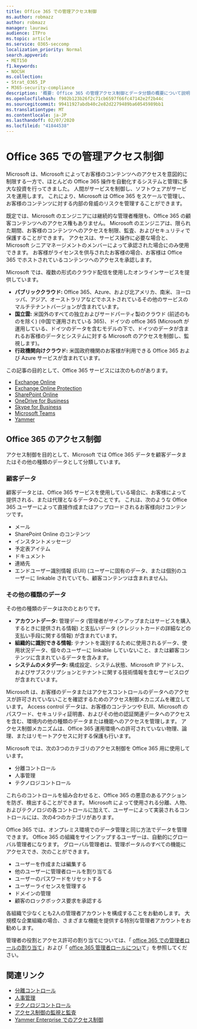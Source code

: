 ```yaml
---
title: Office 365 での管理アクセス制御
ms.author: robmazz
author: robmazz
manager: laurawi
audience: ITPro
ms.topic: article
ms.service: O365-seccomp
localization_priority: Normal
search.appverid:
- MET150
f1.keywords:
- NOCSH
ms.collection:
- Strat_O365_IP
- M365-security-compliance
description: '概要: Office 365 の管理アクセス制御とデータ分類の概要について説明します。'
ms.openlocfilehash: f902b123b26f2c71cb6597f66fc47142e2f2b44c
ms.sourcegitcommit: 99411927abdb40c2e82d2279489ba60545989bb1
ms.translationtype: MT
ms.contentlocale: ja-JP
ms.lasthandoff: 02/07/2020
ms.locfileid: "41844538"
---
```

# <a name="administrative-access-controls-in-office-365"></a>Office 365 での管理アクセス制御 

Microsoft は、Microsoft によってお客様のコンテンツへのアクセスを意図的に制限する一方で、ほとんどの Office 365 操作を自動化するシステムと管理に多大な投資を行ってきました。 人間がサービスを制御し、ソフトウェアがサービスを運用します。 これにより、Microsoft は Office 365 をスケールで管理し、お客様のコンテンツに対する内部の脅威のリスクを管理することができます。

既定では、Microsoft のエンジニアには継続的な管理者権限も、Office 365 の顧客コンテンツへのアクセス権もありません。 Microsoft のエンジニアは、限られた期間、お客様のコンテンツへのアクセスを制限、監査、およびセキュリティで保護することができます。 アクセスは、サービス操作に必要な場合と、Microsoft シニアマネージメントのメンバーによって承認された場合にのみ使用できます。 お客様がライセンスを供与されたお客様の場合、お客様は Office 365 でホストされているコンテンツへのアクセスを承認します。

Microsoft では、複数の形式のクラウド配信を使用したオンラインサービスを提供しています。

- **パブリッククラウド:** Office 365、Azure、および北アメリカ、南米、ヨーロッパ、アジア、オーストラリアなどでホストされているその他のサービスのマルチテナントバージョンが含まれています。
- **国立雲:** 米国外のすべての独立およびサードパーティ製のクラウド (前述のものを除く) (中国で運用されている 365)、ドイツの office 365 (Microsoft が運用している、ドイツのデータを含むモデルの下で、ドイツのデータが含まれるお客様のデータとシステムに対する Microsoft のアクセスを制御し、監視します)。
- **行政機関向けクラウド:** 米国政府機関のお客様が利用できる Office 365 および Azure サービスが含まれています。

この記事の目的として、Office 365 サービスには次のものがあります。

- [Exchange Online](https://docs.microsoft.com/Exchange/exchange-online)
- [Exchange Online Protection](https://docs.microsoft.com/Office365/SecurityCompliance/eop/exchange-online-protection-overview)
- [SharePoint Online](https://docs.microsoft.com/sharepoint/sharepoint-online)
- [OneDrive for Business](https://docs.microsoft.com/OneDrive/onedrive)
- [Skype for Business](https://docs.microsoft.com/SkypeForBusiness/skype-for-business-online)
- [Microsoft Teams](https://docs.microsoft.com/MicrosoftTeams/Teams-overview)
- [Yammer](https://docs.microsoft.com/yammer/yammer-landing-page)

## <a name="office-365-access-controls"></a>Office 365 のアクセス制御

アクセス制御を目的として、Microsoft では Office 365 データを顧客データまたはその他の種類のデータとして分類しています。

### <a name="customer-data"></a>顧客データ

顧客データとは、Office 365 サービスを使用している場合に、お客様によって提供される、または代理となるデータのことです。 これは、次のような Office 365 ユーザーによって直接作成またはアップロードされるお客様向けコンテンツです。

- メール
- SharePoint Online のコンテンツ
- インスタントメッセージ
- 予定表アイテム
- ドキュメント
- 連絡先
- エンドユーザー識別情報 (EUII) (ユーザーに固有のデータ、または個別のユーザーに linkable されていても、顧客コンテンツは含まれません)。

### <a name="other-types-of-data"></a>その他の種類のデータ

その他の種類のデータは次のとおりです。

- **アカウントデータ:** 管理データ (管理者がサインアップまたはサービスを購入するときに提供される情報) と支払いデータ (クレジットカードの詳細などの支払い手段に関する情報) が含まれています。
- **組織的に識別できる情報:** テナントを識別するために使用されるデータ、使用状況データ、個々のユーザーに linkable していないこと、または顧客コンテンツに含まれているデータを含みます。
- **システムのメタデータ:** 構成設定、システム状態、Microsoft IP アドレス、およびサブスクリプションとテナントに関する技術情報を含むサービスログが含まれています。

Microsoft は、お客様のデータまたはアクセスコントロールのデータへのアクセスが許可されていないことを確認するためのアクセス制御メカニズムを確立しています。 Access control データは、お客様のコンテンツや EUII、Microsoft のパスワード、セキュリティ証明書、およびその他の認証関連データへのアクセスを含む、環境内の他の種類のデータまたは機能へのアクセスを管理します。 アクセス制御メカニズムは、Office 365 運用環境への許可されていない物理、論理、またはリモートアクセスに対する保護も行います。

Microsoft では、次の3つのカテゴリのアクセス制御を Office 365 用に使用しています。

- 分離コントロール
- 人事管理
- テクノロジコントロール

これらのコントロールを組み合わせると、Office 365 の悪意のあるアクションを防ぎ、検出することができます。 Microsoft によって使用される分離、人物、およびテクノロジの各コントロールに加えて、ユーザーによって実装されるコントロールには、次の4つのカテゴリがあります。

Office 365 では、オンプレミス環境でのデータ管理と同じ方法でデータを管理できます。 Office 365 の組織をサインアップするユーザーは、自動的にグローバル管理者になります。 グローバル管理者は、管理ポータルのすべての機能にアクセスでき、次のことができます。

- ユーザーを作成または編集する
- 他のユーザーに管理者ロールを割り当てる
- ユーザーのパスワードをリセットする
- ユーザーライセンスを管理する
- ドメインの管理
- 顧客のロックボックス要求を承認する

各組織で少なくとも2人の管理者アカウントを構成することをお勧めします。 大規模な企業組織の場合、さまざまな機能を提供する特別な管理者アカウントをお勧めします。

管理者の役割とアクセス許可の割り当てについては、「 [office 365 での管理者ロールの割り当て](https://support.office.com/article/Assigning-admin-roles-in-Office-365-eac4d046-1afd-4f1a-85fc-8219c79e1504)」および「 [office 365 管理者ロールについ](https://support.office.com/article/Permissions-in-Office-365-DA585EEA-F576-4F55-A1E0-87090B6AAA9D)て」を参照してください。

## <a name="related-links"></a>関連リンク

- [分離コントロール](office-365-isolation-controls.md)
- [人事管理](office-365-personnel-controls.md)
- [テクノロジコントロール](office-365-technology-controls.md)
- [アクセス制御の監視と監査](office-365-monitoring-and-auditing-access-controls.md)
- [Yammer Enterprise でのアクセス制御](office-365-yammer-enterprise-access-controls.md)